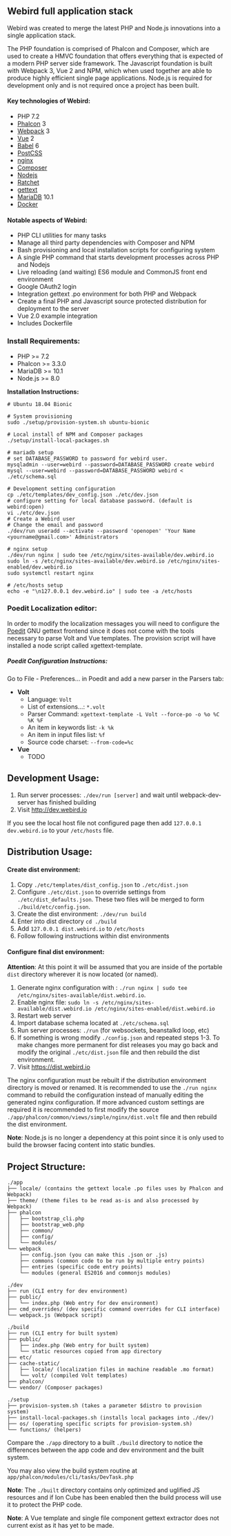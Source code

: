 ## Webird full application stack

Webird was created to merge the latest PHP and Node.js innovations into a single application stack.

The PHP foundation is comprised of Phalcon and Composer, which are used to create a HMVC foundation that offers everything that is expected of a modern PHP server side framework.
The Javascript foundation is built with Webpack 3, Vue 2 and NPM, which when used together are able to produce highly efficient single page applications.
Node.js is required for development only and is not required once a project has been built.

#### Key technologies of Webird:
* PHP 7.2
* [Phalcon](http://phalconphp.com/en/) 3
* [Webpack](http://webpack.github.io/) 3
* [Vue](https://vuejs.org/) 2
* [Babel](https://babeljs.io/) 6
* [PostCSS](https://github.com/postcss/postcss)
* [nginx](http://nginx.org/)
* [Composer](https://getcomposer.org/)
* [Nodejs](https://nodejs.org)
* [Ratchet](http://socketo.me/)
* [gettext](http://www.gnu.org/software/gettext/gettext.html)
* [MariaDB](https://mariadb.org/) 10.1
* [Docker](https://www.docker.com/)

#### Notable aspects of Webird:
* PHP CLI utilities for many tasks
* Manage all third party dependencies with Composer and NPM
* Bash provisioning and local installation scripts for configuring system
* A single PHP command that starts development processes across PHP and Nodejs
* Live reloading (and waiting) ES6 module and CommonJS front end environment
* Google OAuth2 login
* Integration gettext .po environment for both PHP and Webpack
* Create a final PHP and Javascript source protected distribution for deployment to the server
* Vue 2.0 example integration
* Includes Dockerfile

### Install Requirements:
* PHP >= 7.2
* Phalcon >= 3.3.0
* MariaDB >= 10.1
* Node.js >= 8.0

**Installation Instructions:**
```
# Ubuntu 18.04 Bionic

# System provisioning
sudo ./setup/provision-system.sh ubuntu-bionic

# Local install of NPM and Composer packages
./setup/install-local-packages.sh

# mariadb setup
# set DATABASE_PASSWORD to password for webird user.
mysqladmin --user=webird --password=DATABASE_PASSWORD create webird
mysql --user=webird --password=DATABASE_PASSWORD webird < ./etc/schema.sql

# Development setting configuration
cp ./etc/templates/dev_config.json ./etc/dev.json
# configure setting for local database password. (default is webird:open)
vi ./etc/dev.json
# Create a Webird user
# Change the email and password
./dev/run useradd --activate --password 'openopen' 'Your Name <yourname@gmail.com>' Administrators

# nginx setup
./dev/run nginx | sudo tee /etc/nginx/sites-available/dev.webird.io
sudo ln -s /etc/nginx/sites-available/dev.webird.io /etc/nginx/sites-enabled/dev.webird.io
sudo systemctl restart nginx

# /etc/hosts setup
echo -e "\n127.0.0.1 dev.webird.io" | sudo tee -a /etc/hosts
```

### Poedit Localization editor:
In order to modify the localization messages you will need to configure the [Poedit](http://poedit.net/) GNU gettext frontend since it does not come with the tools necessary to parse Volt and Vue templates.  The provision script will have installed a node script called xgettext-template.

##### Poedit Configuration Instructions:
Go to File - Preferences... in Poedit and add a new parser in the Parsers tab:

* **Volt**
  * Language: `Volt`
  * List of extensions...: `*.volt`
  * Parser Command: `xgettext-template -L Volt --force-po -o %o %C %K %F`
  * An item in keywords list: `-k %k`
  * An item in input files list: `%f`
  * Source code charset: `--from-code=%c`
* **Vue**
  * TODO

## Development Usage:
1. Run server processes: `./dev/run [server]` and wait until webpack-dev-server has finished building
2. Visit http://dev.webird.io

If you see the local host file not configured page then add `127.0.0.1 dev.webird.io` to your `/etc/hosts` file.

## Distribution Usage:

#### Create dist environment:
1. Copy `./etc/templates/dist_config.json` to `./etc/dist.json`
2. Configure `./etc/dist.json` to override settings from `./etc/dist_defaults.json`.  These two files will be merged to form `./build/etc/config.json`.
3. Create the dist environment: `./dev/run build`
4. Enter into dist directory `cd ./build`
5. Add `127.0.0.1 dist.webird.io` to `/etc/hosts`
6. Follow following instructions within dist environments

#### Configure final dist environment:

**Attention**: At this point it will be assumed that you are inside of the portable `dist` directory wherever it is now located (or named).

1. Generate nginx configuration with : `./run nginx | sudo tee /etc/nginx/sites-available/dist.webird.io`.
2. Enable nginx file: `sudo ln -s /etc/nginx/sites-available/dist.webird.io /etc/nginx/sites-enabled/dist.webird.io`
3. Restart web server
4. Import database schema located at `./etc/schema.sql`
5. Run server processes: `./run` (for websockets, beanstalkd loop, etc)
6. If something is wrong modify `./config.json` and repeated steps 1-3.  To make changes more permanent for dist releases you may go back and modify the original `./etc/dist.json` file and then rebuild the dist environment.
7. Visit https://dist.webird.io

The nginx configuration must be rebuilt if the distribution environment directory is moved or renamed.  It is recommended to use the `./run nginx` command to rebuild the configuration instead of manually editing the generated nginx configuration.  If more advanced custom settings are required it is recommended to first modify the source `./app/phalcon/common/views/simple/nginx/dist.volt` file and then rebuild the dist environment.

**Note**: Node.js is no longer a dependency at this point since it is only used to build the browser facing content into static bundles.

## Project Structure:

```
./app
├── locale/ (contains the gettext locale .po files uses by Phalcon and Webpack)
├── theme/ (theme files to be read as-is and also processed by Webpack)
├── phalcon
│   ├── bootstrap_cli.php
│   ├── bootstrap_web.php
│   ├── common/
│   ├── config/
│   └── modules/
└── webpack
    ├── config.json (you can make this .json or .js)
    ├── commons (common code to be run by multiple entry points)
    ├── entries (specific code entry points)
    └── modules (general ES2016 and commonjs modules)
```

```
./dev
├── run (CLI entry for dev environment)
├── public/
│   └── index.php (Web entry for dev environment)
├── cmd_overrides/ (dev specific command overrides for CLI interface)
└── webpack.js (Webpack script)
```

```
./build
├── run (CLI entry for built system)
├── public/
│   ├── index.php (Web entry for built system)
│   └── static resources copied from app directory
├── etc/
├── cache-static/
│   ├── locale/ (localization files in machine readable .mo format)
│   └── volt/ (compiled Volt templates)
├── phalcon/
└── vendor/ (Composer packages)
```

```
./setup
├── provision-system.sh (takes a parameter $distro to provision system)
├── install-local-packages.sh (installs local packages into ./dev/)
├── os/ (operating specific scripts for provision-system.sh)
└── functions/ (helpers)
```

Compare the `./app` directory to a built `./build` directory to notice the differences between the app code and dev environment and the built system.

You may also view the build system routine at `app/phalcon/modules/cli/tasks/DevTask.php`

**Note**: The `./built` directory contains only optimized and uglified JS resources and if Ion Cube has been enabled then the build process will use it to protect the PHP code.

**Note**: A Vue template and single file component gettext extractor does not current exist as it has yet to be made.
